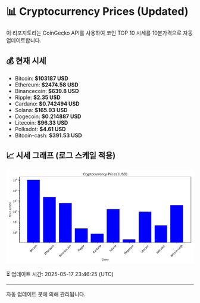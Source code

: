 
# 📊 Cryptocurrency Prices (Updated)

이 리포지토리는 CoinGecko API를 사용하여 코인 TOP 10 시세를 10분가격으로 자동 업데이트합니다.

## 💰 현재 시세
- Bitcoin: **$103187 USD**
- Ethereum: **$2474.58 USD**
- Binancecoin: **$639.8 USD**
- Ripple: **$2.35 USD**
- Cardano: **$0.742494 USD**
- Solana: **$165.93 USD**
- Dogecoin: **$0.214887 USD**
- Litecoin: **$96.33 USD**
- Polkadot: **$4.61 USD**
- Bitcoin-cash: **$391.53 USD**

## 📈 시세 그래프 (로그 스케일 적용)
![Crypto Prices](crypto_prices.png)

⏳ 업데이트 시간: 2025-05-17 23:46:25 (UTC)

---
자동 업데이트 봇에 의해 관리됩니다.
